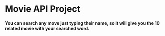 # Movie API Project

#### You can search any move just typing their name, so it will give you the 10 related movie with your searched word. 